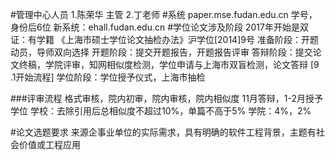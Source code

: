 #管理中心人员
1.陈荣华 主管 2.丁老师
#系统
paper.mse.fudan.edu.cn
学号，身份后6位
新系统：ehall.fudan.edu.cn
#学位论文涉及阶段
2017年开始是双证：有学籍
《上海市硕士学位论文抽检办法》沪学位[2014]9号
准备阶段：开题动员，导师双向选择 
开题阶段：提交开题报告，开题报告评审
答辩阶段：提交论文终稿，学院评审，知网相似度检测，学位申请与上海市双盲检测，论文答辩 [9 .1开始流程]
学位阶段：学位授予仪式，上海市抽检

###评审流程
格式审核，院内初审，院内审核，院内相似度
11月答辩，1-2月授予学位
学校：去除引用后总相似度不超过10%，单篇不高于5%
学院：4%，2%

#论文选题要求
来源企事业单位的实际需求，具有明确的软件工程背景，主题有社会价值或工程应用

